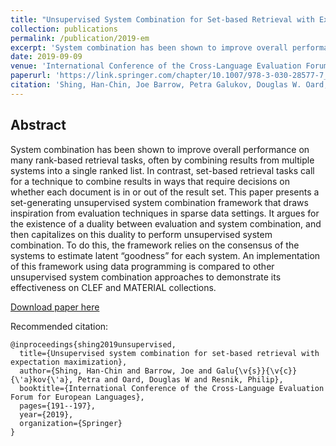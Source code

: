 ```yaml
---
title: "Unsupervised System Combination for Set-based Retrieval with Expectation Maximization"
collection: publications
permalink: /publication/2019-em
excerpt: 'System combination has been shown to improve overall performance on many rank-based retrieval tasks, often by combining results from multiple systems into a single ranked list. In contrast, set-based retrieval tasks call for a technique to combine results in ways that require decisions on whether each document is in or out of the result set. This paper presents a set-generating unsupervised system combination framework that draws inspiration from evaluation techniques in sparse data settings. It argues for the existence of a duality between evaluation and system combination, and then capitalizes on this duality to perform unsupervised system combination. To do this, the framework relies on the consensus of the systems to estimate latent “goodness” for each system. An implementation of this framework using data programming is compared to other unsupervised system combination approaches to demonstrate its effectiveness on CLEF and MATERIAL collections.'
date: 2019-09-09
venue: 'International Conference of the Cross-Language Evaluation Forum for European Languages'
paperurl: 'https://link.springer.com/chapter/10.1007/978-3-030-28577-7_16'
citation: 'Shing, Han-Chin, Joe Barrow, Petra Galukov, Douglas W. Oard, and Philip Resnik. "Unsupervised system combination for set-based retrieval with expectation maximization." In International Conference of the Cross-Language Evaluation Forum for European Languages. 2019.'
---
```


## Abstract

System combination has been shown to improve overall performance on many rank-based retrieval tasks, often by combining results from multiple systems into a single ranked list. In contrast, set-based retrieval tasks call for a technique to combine results in ways that require decisions on whether each document is in or out of the result set. This paper presents a set-generating unsupervised system combination framework that draws inspiration from evaluation techniques in sparse data settings. It argues for the existence of a duality between evaluation and system combination, and then capitalizes on this duality to perform unsupervised system combination. To do this, the framework relies on the consensus of the systems to estimate latent “goodness” for each system. An implementation of this framework using data programming is compared to other unsupervised system combination approaches to demonstrate its effectiveness on CLEF and MATERIAL collections.

[Download paper here](https://link.springer.com/chapter/10.1007/978-3-030-28577-7_16)

Recommended citation:

```
@inproceedings{shing2019unsupervised,
  title={Unsupervised system combination for set-based retrieval with expectation maximization},
  author={Shing, Han-Chin and Barrow, Joe and Galu{\v{s}}{\v{c}}{\'a}kov{\'a}, Petra and Oard, Douglas W and Resnik, Philip},
  booktitle={International Conference of the Cross-Language Evaluation Forum for European Languages},
  pages={191--197},
  year={2019},
  organization={Springer}
}
```